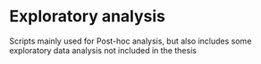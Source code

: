 # Exploratory analysis
Scripts mainly used for Post-hoc analysis, but also includes some exploratory data analysis not included in the thesis
